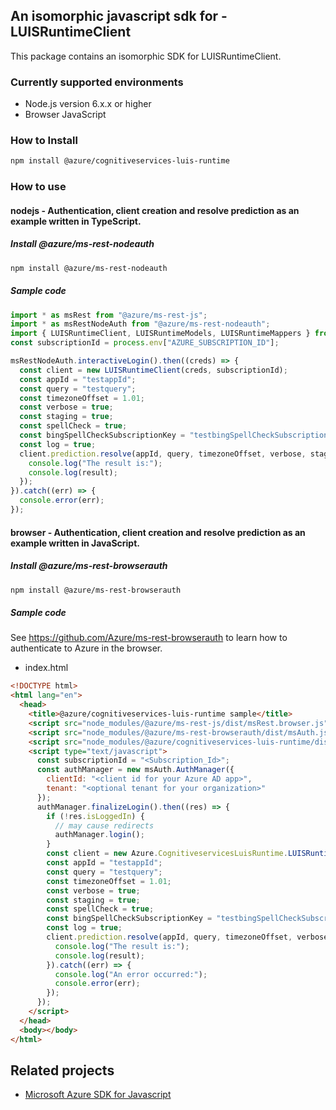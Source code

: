 ## An isomorphic javascript sdk for - LUISRuntimeClient

This package contains an isomorphic SDK for LUISRuntimeClient.

### Currently supported environments

- Node.js version 6.x.x or higher
- Browser JavaScript

### How to Install

```bash
npm install @azure/cognitiveservices-luis-runtime
```

### How to use

#### nodejs - Authentication, client creation and resolve prediction as an example written in TypeScript.

##### Install @azure/ms-rest-nodeauth

```bash
npm install @azure/ms-rest-nodeauth
```

##### Sample code

```typescript
import * as msRest from "@azure/ms-rest-js";
import * as msRestNodeAuth from "@azure/ms-rest-nodeauth";
import { LUISRuntimeClient, LUISRuntimeModels, LUISRuntimeMappers } from "@azure/cognitiveservices-luis-runtime";
const subscriptionId = process.env["AZURE_SUBSCRIPTION_ID"];

msRestNodeAuth.interactiveLogin().then((creds) => {
  const client = new LUISRuntimeClient(creds, subscriptionId);
  const appId = "testappId";
  const query = "testquery";
  const timezoneOffset = 1.01;
  const verbose = true;
  const staging = true;
  const spellCheck = true;
  const bingSpellCheckSubscriptionKey = "testbingSpellCheckSubscriptionKey";
  const log = true;
  client.prediction.resolve(appId, query, timezoneOffset, verbose, staging, spellCheck, bingSpellCheckSubscriptionKey, log).then((result) => {
    console.log("The result is:");
    console.log(result);
  });
}).catch((err) => {
  console.error(err);
});
```

#### browser - Authentication, client creation and resolve prediction as an example written in JavaScript.

##### Install @azure/ms-rest-browserauth

```bash
npm install @azure/ms-rest-browserauth
```

##### Sample code

See https://github.com/Azure/ms-rest-browserauth to learn how to authenticate to Azure in the browser.

- index.html
```html
<!DOCTYPE html>
<html lang="en">
  <head>
    <title>@azure/cognitiveservices-luis-runtime sample</title>
    <script src="node_modules/@azure/ms-rest-js/dist/msRest.browser.js"></script>
    <script src="node_modules/@azure/ms-rest-browserauth/dist/msAuth.js"></script>
    <script src="node_modules/@azure/cognitiveservices-luis-runtime/dist/cognitiveservices-luis-runtime.js"></script>
    <script type="text/javascript">
      const subscriptionId = "<Subscription_Id>";
      const authManager = new msAuth.AuthManager({
        clientId: "<client id for your Azure AD app>",
        tenant: "<optional tenant for your organization>"
      });
      authManager.finalizeLogin().then((res) => {
        if (!res.isLoggedIn) {
          // may cause redirects
          authManager.login();
        }
        const client = new Azure.CognitiveservicesLuisRuntime.LUISRuntimeClient(res.creds, subscriptionId);
        const appId = "testappId";
        const query = "testquery";
        const timezoneOffset = 1.01;
        const verbose = true;
        const staging = true;
        const spellCheck = true;
        const bingSpellCheckSubscriptionKey = "testbingSpellCheckSubscriptionKey";
        const log = true;
        client.prediction.resolve(appId, query, timezoneOffset, verbose, staging, spellCheck, bingSpellCheckSubscriptionKey, log).then((result) => {
          console.log("The result is:");
          console.log(result);
        }).catch((err) => {
          console.log("An error occurred:");
          console.error(err);
        });
      });
    </script>
  </head>
  <body></body>
</html>
```

## Related projects

- [Microsoft Azure SDK for Javascript](https://github.com/Azure/azure-sdk-for-js)
